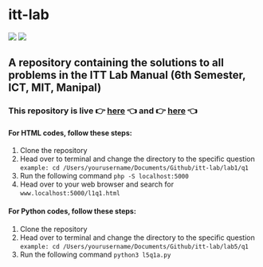 # itt-lab

![](https://img.shields.io/github/license/nandiniproothi/itt-lab)
![](https://img.shields.io/github/stars/nandiniproothi/itt-lab)

## A repository containing the solutions to all problems in the ITT Lab Manual (6th Semester, ICT, MIT, Manipal)

### This repository is live 👉 [here](https://itt-lab.glitch.me) 👈 and 👉 [here](https://nandiniproothi.github.io/itt-lab/) 👈 

#### For HTML codes, follow these steps:


1. Clone the repository
2. Head over to terminal and change the directory to the specific question <br>
   `example: cd /Users/yourusername/Documents/Github/itt-lab/lab1/q1`
3. Run the following command
   `php -S localhost:5000`
4. Head over to your web browser and search for
   `www.localhost:5000/l1q1.html`

#### For Python codes, follow these steps:

1. Clone the repository
2. Head over to terminal and change the directory to the specific question <br>
   `example: cd /Users/yourusername/Documents/Github/itt-lab/lab5/q1`
3. Run the following command
   `python3 l5q1a.py`
